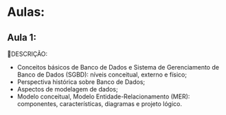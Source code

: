 # Aulas:
## Aula 1:

🔸DESCRIÇÃO:
* Conceitos básicos de Banco de Dados e Sistema de Gerenciamento de Banco de Dados (SGBD): níveis conceitual, externo e físico;
* Perspectiva histórica sobre Banco de Dados;
* Aspectos de modelagem de dados;
* Modelo conceitual, Modelo Entidade-Relacionamento (MER): componentes, características, diagramas e projeto lógico.



